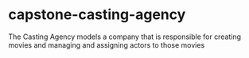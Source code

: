 # capstone-casting-agency
The Casting Agency models a company that is responsible for creating movies and managing and assigning actors to those movies
